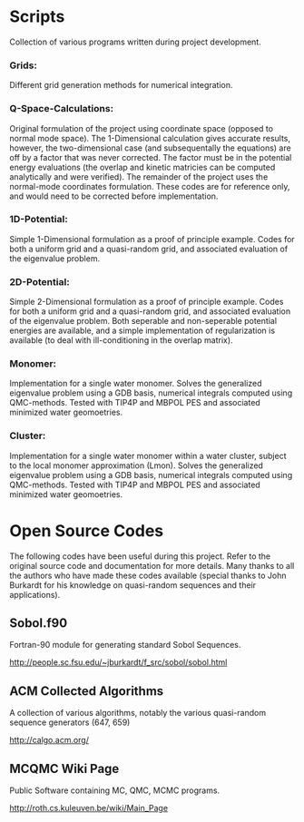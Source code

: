 # Scripts
Collection of various programs written during project development.

### Grids:
Different grid generation methods for numerical integration. 

### Q-Space-Calculations:
Original formulation of the project using coordinate space (opposed to normal mode space).
The 1-Dimensional calculation gives accurate results, however, the two-dimensional case (and subsequentally the equations) are off by a factor that was never corrected.
The factor must be in the potential energy evaluations (the overlap and kinetic matricies can be computed analytically and were verified).
The remainder of the project uses the normal-mode coordinates formulation. 
These codes are for reference only, and would need to be corrected before implementation. 

### 1D-Potential:
Simple 1-Dimensional formulation as a proof of principle example.
Codes for both a uniform grid and a quasi-random grid, and associated evaluation of the eigenvalue problem. 

### 2D-Potential:
Simple 2-Dimensional formulation as a proof of principle example.
Codes for both a uniform grid and a quasi-random grid, and associated evaluation of the eigenvalue problem. 
Both seperable and non-seperable potential energies are available, and a simple implementation of regularization is available (to deal with ill-conditioning in the overlap matrix). 

### Monomer:
Implementation for a single water monomer.
Solves the generalized eigenvalue problem using a GDB basis, numerical integrals computed using QMC-methods. 
Tested with TIP4P and MBPOL PES and associated minimized water geomoetries. 

### Cluster:
Implementation for a single water monomer within a water cluster, subject to the local monomer approximation (Lmon).
Solves the generalized eigenvalue problem using a GDB basis, numerical integrals computed using QMC-methods. 
Tested with TIP4P and MBPOL PES and associated minimized water geomoetries. 

# Open Source Codes
The following codes have been useful during this project.
Refer to the original source code and documentation for more details.
Many thanks to all the authors who have made these codes available (special thanks to John Burkardt for his knowledge on quasi-random sequences and their applications). 

## Sobol.f90 
Fortran-90 module for generating standard Sobol Sequences. 

http://people.sc.fsu.edu/~jburkardt/f_src/sobol/sobol.html

## ACM Collected Algorithms
A collection of various algorithms, notably the various quasi-random sequence generators (647, 659)

http://calgo.acm.org/ 

## MCQMC Wiki Page
Public Software containing MC, QMC, MCMC programs.

http://roth.cs.kuleuven.be/wiki/Main_Page 
